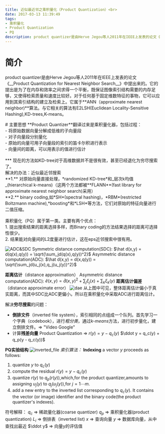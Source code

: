 ```yaml
---
title: 近似最近邻之乘积量化（Product Quantization）<br>
date: 2017-03-13 11:39:49
tags: 
- 乘积量化 
- Product Quantization 
- PQ
description: product quantizer是由Herve Jegou等人2011年在IEEE上发表的论文《Product Quantization for Nearest Neighbor Search》中提出来的。
---
```

# 简介
 <p>product quantizer是由Herve Jegou等人2011年在IEEE上发表的论文《__Product Quantization for Nearest Neighbor Search__》中提出来的。它的提出是为了在内存和效率之间求得一个平衡，既保证图像索引结构需要的内存足够，又使得检索质量和速度比较好。对于任何基于固定维数特征的事物，它可以应用到其索引结构的建立及检索上。它属于**ANN（approximate nearest neighbor)**算法。与它相关的算法有E2LSH(Euclidean Locality-Sensitive Hashing),KD-trees,K-means。</p> 
# 主要思想
**Product Quantizer**翻译过来是乘积量化器，包括过程：<br>
- 将原始数据向量分解成低维的子向量段<br>
- 对子向量段分别量化<br>
- 原始的向量可用子向量段的索引的笛卡尔积进行表示<br>
- 向量间的距离，可以用表示的值进行估计<br><br>
***
现在的方法如KD-tree对于高维数据并不是很有效，甚至已经退化为穷尽搜索了。<br>
解决的办法：近似最近邻搜索<br>
**1.** 对原始向量直接处理，*randomized KD-tree*和_层次k均值_(hierarchical k-means)（这两个方法都被**FLANN**(fast library for approximate nearest neighbor search)采用）<br>
**2.** binary coding,如*SH*(spectral hashing)，*RBM*(restricted Boltzmann machine),*boosting*和*LSH*等方法，它们对原始的特征向量进行二值压缩。<br><br>
乘积量化（PQ）属于第一类。主要有两个优点：<br>
1. 提出搜索结果的距离选择多样，而Binary coding的方法结果选择的距离可选择性很少。<br>
2. 结果能对向量间的L2度量进行估计，这在eps近邻搜索中很有用。<br>

![ADC&SDC](/Product-Quantization/ADC&SDC.png)
Symmetric distance computation(SDC):
$\hat d(x,y) = d(q(x),q(y))	= \sqrt{\sum_jd(q(x),q(y))^2}$
Asymmetric distance computation(ADC):
$\hat d(x,y) = d(x,q(y)) = \sqrt{\sum_jd(u_j(x),q_j(u_j(y))^2}$

**距离估计**（distance approximation）
Asymmetric distance computation(ADC):
$\hat e(x,y) = \hat d(x,y)^2 + \sum_j\xi_j(x) + \sum_k\xi_k(y)$
**距离估计偏差**（distance approximate error）
![dae](/Product-Quantization/dae.png)
从上图中可见，整体距离估计偏小于真实距离，而其中SDC比ADC更偏小。所以在乘积量化中采取ADC进行距离估计。

解决**穷尽搜索**的问题：
* **倒排文件**（inverted file system），索引相同的点组成一个队列。首先学习一个字典（codebook），进行*粗分类*，通过*k-means*方法，进行初步量化，建立倒排文件。$\Longrightarrow$ "Video Google"
* 计算**残差向量** Product Quantization $\Longrightarrow$ $r(y) = y -q_c(y)$ 
$\ddot y = q_c(y) + q_p(y - q_c(y))$

**PQ实验结构**
![inverted_file](/Product-Quantization/inverted_file.png)
*索引算法：*
**Indexing** a vector $y$ proceeds as follows: 
1. quantize $y$ to $q_c(y)$ 
2. compute the residual $r(y) = y - q_c(y)$
3. quantize $r(y)$ to $q_p(r(y))$,which,for the product quantizer,amounts to assigning $u_j(y)$ to $q_j(u_j(y))$,for $j = 1 \cdots m$.
4. add a new entry to the inverted list corresponding to $q_c(y)$. It contains the vector (or image) identifier and the binary code(the product quantizer's indexes).




符号解释：
$q_c$ $\Longrightarrow$ 稀疏量化器(coarse quantizer)
$q_p$ $\Longrightarrow$ 乘积量化器(product quantization)
$L_i$ $\Longrightarrow$ 倒排表（inverted list)
$x$ $\Longrightarrow$ 查询向量
$y$ $\Longrightarrow$ 数据库向量，从中查找出最近
$\ddot y$ $\Longrightarrow$ 向量y的评估值